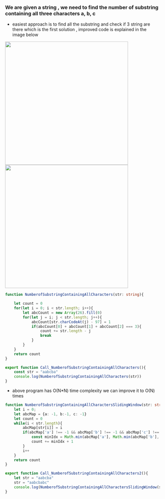 ### We are given a string , we need to find the number of substring containing all three characters a, b, c
- easiest approach is to find all the substring and check if 3 string are there which is the first solution , improved code is explained in the image below

<img width=400 height=400 src="https://github.com/user-attachments/assets/e87746e9-51ce-43ba-acbc-344cd874ade1">

<img width=400 height=400 src="https://github.com/user-attachments/assets/a9f5d515-bae4-40a6-bdf9-fac03dac62c3">

```ts
function NumberofSubstringContainingAllCharacters(str: string){

    let count = 0
    for(let i = 0; i < str.length; i++){
        let abcCount = new Array(26).fill(0)
        for(let j = i; j < str.length; j++){
            abcCount[str.charCodeAt(j) - 97] = 1
            if(abcCount[0] + abcCount[1] + abcCount[2] === 3){
                count += str.length - j
                break
            }
        }
    }
    return count
}

export function Call_NumberofSubstringContainingAllCharacters(){
    const str = "aabcba"
    console.log(NumberofSubstringContainingAllCharacters(str))
}
```

- above program has O(N*N) time complexity we can improve it to O(N) times
```ts
function NumberofSubstringContainingAllCharactersSlidingWindow(str: string){
    let i = 0;
    let abcMap = {a: -1, b:-1, c: -1}
    let count = 0
    while(i < str.length){
        abcMap[str[i]] = i
        if(abcMap['a'] !== -1 && abcMap['b'] !== -1 && abcMap['c'] !== -1){
            const minIdx = Math.min(abcMap['a'], Math.min(abcMap['b'], abcMap['c']))
            count += minIdx + 1
        }
        i++
    }
    return count
}

export function Call_NumberofSubstringContainingAllCharacters2(){
    let str = "aabcba"
    str = "aabcbabc"
    console.log(NumberofSubstringContainingAllCharactersSlidingWindow(str))
}

```
